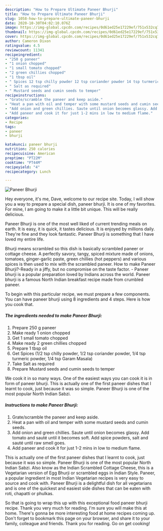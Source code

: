 ```yaml
---
description: "How to Prepare Ultimate Paneer Bhurji"
title: "How to Prepare Ultimate Paneer Bhurji"
slug: 1058-how-to-prepare-ultimate-paneer-bhurji
date: 2020-10-30T04:02:10.076Z
image: https://img-global.cpcdn.com/recipes/0d61ed25e17229ef/751x532cq70/paneer-bhurji-recipe-main-photo.jpg
thumbnail: https://img-global.cpcdn.com/recipes/0d61ed25e17229ef/751x532cq70/paneer-bhurji-recipe-main-photo.jpg
cover: https://img-global.cpcdn.com/recipes/0d61ed25e17229ef/751x532cq70/paneer-bhurji-recipe-main-photo.jpg
author: Cameron Dixon
ratingvalue: 4.5
reviewcount: 11341
recipeingredient:
- "250 g paneer"
- "1 onion chopped"
- "1 small tomato chopped"
- "2 green chillies chopped"
- "1 tbsp oil"
- " Spices 12 tsp chilly powder 12 tsp coriander powder 14 tsp turmeric powder 14 tsp Garam Masala"
- " Salt as required"
- " Mustard seeds and cumin seeds to temper"
recipeinstructions:
- "Grate/scramble the paneer and keep aside."
- "Heat a pan with oil and temper with some mustard seeds and cumin seeds."
- "Add onion and green chillies. Saute until onion becomes glassy. Add tomato and sauté until it becomes soft. Add spice powders, salt and sauté until raw smell goes."
- "Add paneer and cook it for just 1-2 mins in low to medium flame."
categories:
- Recipe
tags:
- paneer
- bhurji

katakunci: paneer bhurji 
nutrition: 250 calories
recipecuisine: American
preptime: "PT22M"
cooktime: "PT44M"
recipeyield: "4"
recipecategory: Lunch

---
```



![Paneer Bhurji](https://img-global.cpcdn.com/recipes/0d61ed25e17229ef/751x532cq70/paneer-bhurji-recipe-main-photo.jpg)

Hey everyone, it's me, Dave, welcome to our recipe site. Today, I will show you a way to prepare a special dish, paneer bhurji. It is one of my favorites. For mine, I am going to make it a little bit unique. This will be really delicious.

Paneer Bhurji is one of the most well liked of current trending meals on earth. It is easy, it is quick, it tastes delicious. It is enjoyed by millions daily. They're fine and they look fantastic. Paneer Bhurji is something that I have loved my entire life.

Bhurji means scrambled so this dish is basically scrambled paneer or cottage cheese. A perfectly savory, tangy, spiced mixture made of onions, tomatoes, ginger-garlic paste, green chillies (hot peppers) and various spices is then used to mix with the scrambled paneer. How to make Paneer Bhurji?-Ready in a jiffy, but no compromise on the taste factor. - Paneer bhurji is a popular preparation loved by Indians across the world. Paneer bhurji is a famous North Indian breakfast recipe made from crumbled paneer.


To begin with this particular recipe, we must prepare a few components. You can have paneer bhurji using 8 ingredients and 4 steps. Here is how you cook that.

<!--inarticleads1-->

##### The ingredients needed to make Paneer Bhurji:

1. Prepare 250 g paneer
1. Make ready 1 onion chopped
1. Get 1 small tomato chopped
1. Make ready 2 green chillies chopped
1. Prepare 1 tbsp oil
1. Get  Spices (1/2 tsp chilly powder, 1/2 tsp coriander powder, 1/4 tsp turmeric powder, 1/4 tsp Garam Masala)
1. Take  Salt as required
1. Prepare  Mustard seeds and cumin seeds to temper


We cook it in so many ways. One of the easiest ways you can cook it is in form of paneer bhurji. This is actually one of the first paneer dishes that I learnt to cook, just because it was so simple. Paneer Bhurji is one of the most popular North Indian Sabzi. 

<!--inarticleads2-->

##### Instructions to make Paneer Bhurji:

1. Grate/scramble the paneer and keep aside.
1. Heat a pan with oil and temper with some mustard seeds and cumin seeds.
1. Add onion and green chillies. Saute until onion becomes glassy. Add tomato and sauté until it becomes soft. Add spice powders, salt and sauté until raw smell goes.
1. Add paneer and cook it for just 1-2 mins in low to medium flame.


This is actually one of the first paneer dishes that I learnt to cook, just because it was so simple. Paneer Bhurji is one of the most popular North Indian Sabzi. Also know as the Indian Scrambled Cottage Cheese, this is a Vegetarian version of Egg Bhurji or scrambled eggs in Indian Style. Paneer, a popular ingredient in most Indian Vegetarian recipes is very easy to source and cook with. Paneer Bhurji is a delightful dish for all vegetarians and is one of the quickest and easiest side dishes that can be eaten with roti, chapatti or phulkas. 

So that is going to wrap this up with this exceptional food paneer bhurji recipe. Thank you very much for reading. I'm sure you will make this at home. There's gonna be more interesting food at home recipes coming up. Don't forget to bookmark this page on your browser, and share it to your family, colleague and friends. Thank you for reading. Go on get cooking!
